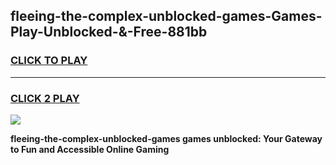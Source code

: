 
## fleeing-the-complex-unblocked-games-Games-Play-Unblocked-&-Free-881bb
<h3>
<a href="https://premium76.site?title=fleeing-the-complex-unblocked-games&ref=24A">CLICK TO PLAY</a></h3>
<hr>

<h3>
<a href="https://premium76.site?title=fleeing-the-complex-unblocked-games&ref=24A">CLICK 2 PLAY</a>
  
</h3>

<a href="https://premium76.site?title=fleeing-the-complex-unblocked-games&ref=24A"><img src="https://clearcache.store/games.png"></a>


**fleeing-the-complex-unblocked-games games unblocked: Your Gateway to Fun and Accessible Online Gaming**
